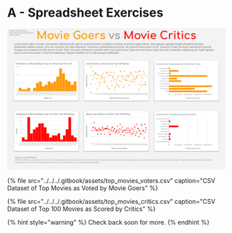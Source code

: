 # A - Spreadsheet Exercises

![](../../../.gitbook/assets/moviesexample.png)

{% file src="../../../.gitbook/assets/top\_movies\_voters.csv" caption="CSV Dataset of Top Movies as Voted by Movie Goers" %}

{% file src="../../../.gitbook/assets/top\_movies\_critics.csv" caption="CSV Dataset of Top 100 Movies as Scored by Critics" %}



{% hint style="warning" %}
Check back soon for more.
{% endhint %}




